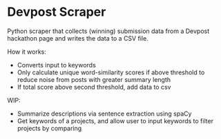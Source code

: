 # Devpost Scraper
Python scraper that collects (winning) submission data from a Devpost hackathon page and writes the data to a CSV file. 

How it works:
- Converts input to keywords
- Only calculate unique word-similarity scores if above threshold to reduce noise from posts with greater summary length
- If total score above second threshold, add data to csv

WIP:
- Summarize descriptions via sentence extraction using spaCy
- Get keywords of a projects, and allow user to input keywords to filter projects by comparing 
